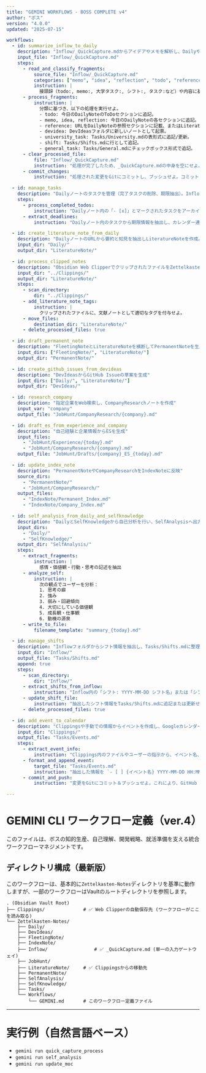 ```yaml
---
title: "GEMINI WORKFLOWS - BOSS COMPLETE v4"
author: "ボス"
version: "4.0.0"
updated: "2025-07-15"

workflows:
  - id: summarize_inflow_to_daily
    description: "Inflow/_QuickCapture.mdからアイデアやメモを解析し、Dailyや各ノートに追記・整理する。ハイブリッド・クイックキャプチャの中核。"
    input_file: "Inflow/_QuickCapture.md"
    steps:
      - read_and_classify_fragments:
          source_file: "Inflow/_QuickCapture.md"
          categories: ["memo", "idea", "reflection", "todo", "reference", "devidea", "university_task", "shift", "general_task"]
          instruction: |
            接頭辞（todo:, memo:, 大学タスク:, シフト:, タスク:など）や内容に基づき、各フラグメントを分類せよ。
      - process_fragments:
          instruction: |
            分類に基づき、以下の処理を実行せよ。
            - todo: 今日のDailyNoteのToDoセクションに追記。
            - memo, idea, reflection: 今日のDailyNoteの各セクションに追記。
            - reference: URLをDailyNoteの参照セクションに記載、またはLiteratureNote作成を提案。
            - devidea: DevIdeasフォルダに新しいノートとして起票。
            - university_task: Tasks/University.mdの表形式に追記/更新。
            - shift: Tasks/Shifts.mdに行として追記。
            - general_task: Tasks/General.mdにチェックボックス形式で追記。
      - clear_processed_file:
          file: "Inflow/_QuickCapture.md"
          instruction: "処理が完了したため、_QuickCapture.mdの中身を空にせよ。"
      - commit_changes:
          instruction: "処理された変更をGitにコミットし、プッシュせよ。コミットメッセージは動的に生成され、一時ファイル（temp_commit_message.txt）経由で安全に渡される。"

  - id: manage_tasks
    description: "Dailyノートのタスクを管理（完了タスクの削除、期限抽出）。Inflowからの直接追加は廃止。"
    steps:
      - process_completed_todos:
          instruction: "Dailyノート内の「- [x]」とマークされたタスクをアーカイブまたは削除せよ。"
      - extract_deadlines:
          instruction: "Dailyノート内のタスクから期限情報を抽出し、カレンダー連携などに活用せよ。"

  - id: create_literature_note_from_daily
    description: "DailyノートのURLから要約と知見を抽出しLiteratureNoteを作成。"
    input_dir: "Daily/"
    output_dir: "LiteratureNote/"

  - id: process_clipped_notes
    description: "Obsidian Web ClipperでクリップされたファイルをZettelkasten-Notes/LiteratureNoteに移動し、処理後に元のファイルを削除する。"
    input_dir: "../Clippings/"
    output_dir: "LiteratureNote/"
    steps:
      - scan_directory:
          dir: "../Clippings/"
      - add_literature_note_tags:
          instruction: |
            クリップされたファイルに、文献ノートとして適切なタグを付与せよ。
      - move_files:
          destination_dir: "LiteratureNote/"
      - delete_processed_files: true

  - id: draft_permanent_note
    description: "FleetingNoteとLiteratureNoteを横断してPermanentNoteを生成"
    input_dirs: ["FleetingNote/", "LiteratureNote/"]
    output_dir: "PermanentNote/"

  - id: create_github_issues_from_devideas
    description: "DevIdeasからGitHub Issueの草案を生成"
    input_dirs: ["Daily/", "LiteratureNote/"]
    output_dir: "DevIdeas/"

  - id: research_company
    description: "指定企業をWeb検索し、CompanyResearchノートを作成"
    input_var: "company"
    output_file: "JobHunt/CompanyResearch/{company}.md"

  - id: draft_es_from_experience_and_company
    description: "自己経験と企業情報からESを生成"
    input_files:
      - "JobHunt/Experience/{today}.md"
      - "JobHunt/CompanyResearch/{company}.md"
    output_file: "JobHunt/Drafts/{company}_ES_{today}.md"

  - id: update_index_note
    description: "PermanentNoteやCompanyResearchをIndexNoteに反映"
    source_dirs:
      - "PermanentNote/"
      - "JobHunt/CompanyResearch/"
    output_files:
      - "IndexNote/Permanent_Index.md"
      - "IndexNote/Company_Index.md"

  - id: self_analysis_from_daily_and_selfknowledge
    description: "DailyとSelfKnowledgeから自己分析を行い、SelfAnalysisへ出力。"
    input_dirs:
      - "Daily/"
      - "SelfKnowledge/"
    output_dir: "SelfAnalysis/"
    steps:
      - extract_fragments:
          instruction: |
            感情・価値観・行動・思考の記述を抽出
      - analyze_self:
          instruction: |
            次の観点でユーザーを分析：
            1. 思考の癖
            2. 強み
            3. 弱み・回避傾向
            4. 大切にしている価値観
            5. 成長観・仕事観
            6. 動機の源泉
      - write_to_file:
          filename_template: "summary_{today}.md"

  - id: manage_shifts
    description: "Inflowフォルダからシフト情報を抽出し、Tasks/Shifts.mdに整理。"
    input_dir: "Inflow/"
    output_file: "Tasks/Shifts.md"
    append: true
    steps:
      - scan_directory:
          dir: "Inflow/"
      - extract_shifts_from_inflow:
          instruction: "Inflow内の「シフト: YYYY-MM-DD シフト名」または「シフト: YYYY-MM-DD HH:MM-HH:MM」形式の行を抽出し、日付、時間、シフト名を解析せよ"
      - update_shift_file:
          instruction: "抽出したシフト情報をTasks/Shifts.mdに追記または更新せよ。重複は避けること。"
      - delete_processed_files: true

  - id: add_event_to_calendar
    description: "Clippingsや手動での情報からイベントを作成し、Googleカレンダーに自動同期する。"
    input_dir: "Clippings/"
    output_file: "Tasks/Events.md"
    steps:
      - extract_event_info:
          instruction: "Clippings内のファイルやユーザーの指示から、イベント名、日付、時刻を抽出せよ。"
      - format_and_append_event:
          target_file: "Tasks/Events.md"
          instruction: "抽出した情報を `- [ ] {イベント名} YYYY-MM-DD HH:MM` の形式で Tasks/Events.md に追記せよ。"
      - commit_and_push:
          instruction: "変更をGitにコミット＆プッシュせよ。これにより、GitHub Actionsがトリガーされ、Googleカレンダーに同期される。"

---
```


# GEMINI CLI ワークフロー定義（ver.4）

このファイルは、ボスの知的生産、自己理解、開発戦略、就活準備を支える統合ワークフローマネジメントです。

## ディレクトリ構成（最新版）

このワークフローは、基本的に`Zettelkasten-Notes`ディレクトリを基準に動作しますが、一部のワークフローはVaultのルートディレクトリを参照します。

```
. (Obsidian Vault Root)
├── Clippings/              # ✅ Web Clipperの自動保存先 (ワークフローがここを読み取る)
└── Zettelkasten-Notes/
    ├── Daily/
    ├── DevIdeas/
    ├── FleetingNote/
    ├── IndexNote/
    ├── Inflow/                 # ✅ _QuickCapture.md (単一の入力ゲートウェイ)
    ├── JobHunt/
    ├── LiteratureNote/     # ✅ Clippingsからの移動先
    ├── PermanentNote/
    ├── SelfAnalysis/
    ├── SelfKnowledge/
    ├── Tasks/
    └── Workflows/
        └── GEMINI.md       # このワークフロー定義ファイル
```



---

# 実行例（自然言語ベース）

- `gemini run quick_capture_process`
- `gemini run self_analysis`
- `gemini run update_moc`

